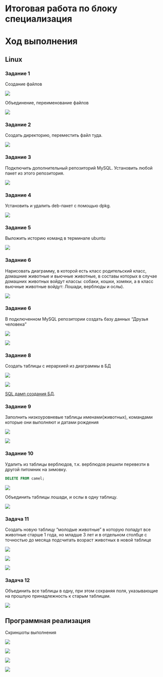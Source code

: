 # Итоговая работа по блоку специализация


# Ход выполнения

## Linux

### Задание 1 

Создание файлов

![](image/img_001.png)

Объединение, переименование файлов

![](image/img_002.png)


### Задание 2

Создать директорию, переместить файл туда. 

![](image/img_003.png)

### Задание 3 

Подключить дополнительный репозиторий MySQL. Установить любой пакет из этого репозитория.

![](image/img_004.png)

### Задание 4

Установить и удалить deb-пакет с помощью dpkg. 

![](image/img_005.png)

### Задание 5

Выложить историю команд в терминале ubuntu

![](image/img_006.png)

### Задание 6 

Нарисовать диаграмму, в которой есть класс родительский класс, домашние
животные и вьючные животные, в составы которых в случае домашних
животных войдут классы: собаки, кошки, хомяки, а в класс вьючные животные
войдут: Лошади, верблюды и ослы).

![](image/img_007.png)

### Задание 6

В подключенном MySQL репозитории создать базу данных “Друзья
человека”

![](image/img_008.png)

![](image/img_009.png)

### Задание 8

Создать таблицы с иерархией из диаграммы в БД

![](image/img_010.png)

![](image/img_011.png)

<a href="data/Animals.SQL" target="_blank">SQL дамп создания БД</a>.

### Задание 9

Заполнить низкоуровневые таблицы именами(животных), командами
которые они выполняют и датами рождения

![](image/img_012.png)

![](image/img_013.png)


### Задание 10

Удалить из таблицы верблюдов, т.к. верблюдов решили перевезти в другой
питомник на зимовку. 

```sql
DELETE FROM camel;
```

![](image/img_014.png)

Объединить таблицы лошади, и ослы в одну таблицу.

![](image/img_015.png)

### Задача 11

Создать новую таблицу “молодые животные” в которую попадут все
животные старше 1 года, но младше 3 лет и в отдельном столбце с точностью
до месяца подсчитать возраст животных в новой таблице

![](image/img_016.png)

![](image/img_017.png)

![](image/img_018.png)

### Задача 12

Объединить все таблицы в одну, при этом сохраняя поля, указывающие на
прошлую принадлежность к старым таблицам.

![](image/img_019.png)

## Программная реализация

Скриншоты выполнения

![](image/img_020.png)

![](image/img_021.png)

![](image/img_022.png)

![](image/img_023.png)

